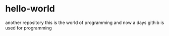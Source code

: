 # hello-world
another repository
this is the world of programming
and now a days githib is used for programming
